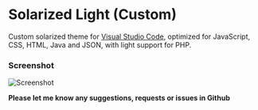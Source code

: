 # Solarized Light (Custom)
Custom solarized theme for [Visual Studio Code](https://code.visualstudio.com),
optimized for JavaScript, CSS, HTML, Java and JSON, with light support for PHP.

### Screenshot
![Screenshot](https://raw.githubusercontent.com/bbrakenhoff/solarized-light-custom/master/screenshot.png)

**Please let me know any suggestions, requests or issues in Github**
